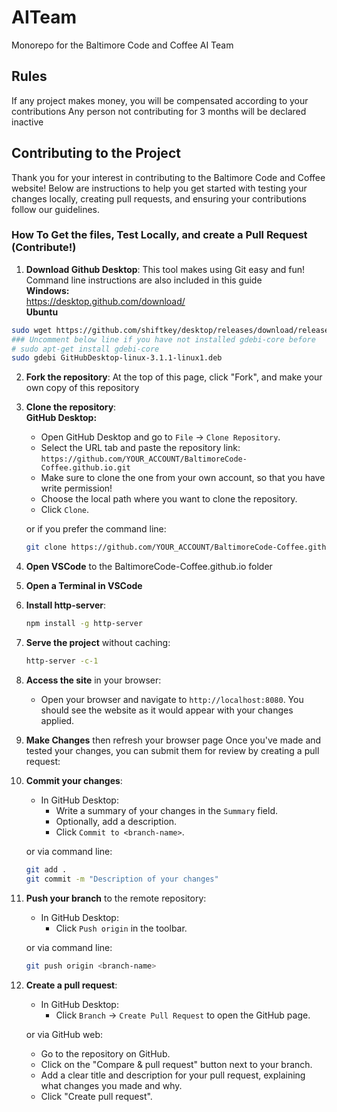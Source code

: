# AITeam
Monorepo for the Baltimore Code and Coffee AI Team

## Rules
If any project makes money, you will be compensated according to your contributions
Any person not contributing for 3 months will be declared inactive

## Contributing to the Project

Thank you for your interest in contributing to the Baltimore Code and Coffee website! Below are instructions to help you get started with testing your changes locally, creating pull requests, and ensuring your contributions follow our guidelines.

### How To Get the files, Test Locally, and create a Pull Request (Contribute!)

1. **Download Github Desktop**: This tool makes using Git easy and fun! Command line instructions are also included in this guide    
   **Windows:**  
https://desktop.github.com/download/  
   **Ubuntu**  
```bash
sudo wget https://github.com/shiftkey/desktop/releases/download/release-3.1.1-linux1/GitHubDesktop-linux-3.1.1-linux1.deb
### Uncomment below line if you have not installed gdebi-core before
# sudo apt-get install gdebi-core 
sudo gdebi GitHubDesktop-linux-3.1.1-linux1.deb
```

2. **Fork the repository**:
  At the top of this page, click "Fork", and make your own copy of this repository
2. **Clone the repository**:  
   **GitHub Desktop:** 
   - Open GitHub Desktop and go to `File` -> `Clone Repository`.
   - Select the URL tab and paste the repository link: `https://github.com/YOUR_ACCOUNT/BaltimoreCode-Coffee.github.io.git`
   - Make sure to clone the one from your own account, so that you have write permission!
   - Choose the local path where you want to clone the repository.
   - Click `Clone`.
   
   or if you prefer the command line:
   ```bash
   git clone https://github.com/YOUR_ACCOUNT/BaltimoreCode-Coffee.github.io.git
   ```

3. **Open VSCode** to the BaltimoreCode-Coffee.github.io folder
4. **Open a Terminal in VSCode**
5. **Install http-server**:
   ```bash
   npm install -g http-server
   ```
   
6. **Serve the project** without caching:
     ```bash
     http-server -c-1
     ```
   
7. **Access the site** in your browser:
   - Open your browser and navigate to `http://localhost:8080`. You should see the website as it would appear with your changes applied.

8. **Make Changes** then refresh your browser page
    Once you've made and tested your changes, you can submit them for review by creating a pull request:

9. **Commit your changes**:
   - In GitHub Desktop:
     - Write a summary of your changes in the `Summary` field.
     - Optionally, add a description.
     - Click `Commit to <branch-name>`.
   
   or via command line:
   ```bash
   git add .
   git commit -m "Description of your changes"
   ```
   
8. **Push your branch** to the remote repository:
   - In GitHub Desktop:
     - Click `Push origin` in the toolbar.
   
   or via command line:
   ```bash
   git push origin <branch-name>
   ```
   
9. **Create a pull request**:
   - In GitHub Desktop:
     - Click `Branch` -> `Create Pull Request` to open the GitHub page.
   
   or via GitHub web:
   - Go to the repository on GitHub.
   - Click on the "Compare & pull request" button next to your branch.
   - Add a clear title and description for your pull request, explaining what changes you made and why.
   - Click "Create pull request".
